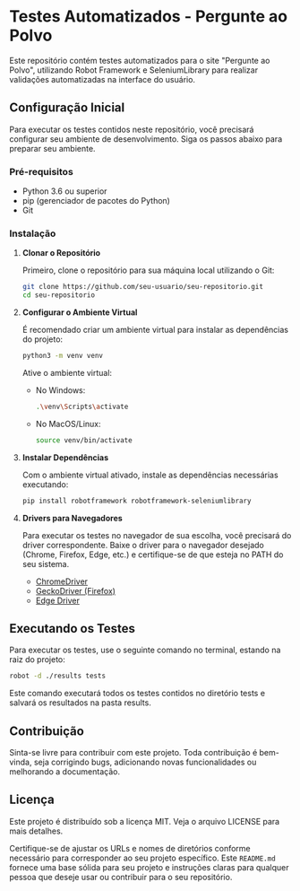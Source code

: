 # Testes Automatizados - Pergunte ao Polvo

Este repositório contém testes automatizados para o site "Pergunte ao Polvo", utilizando Robot Framework e SeleniumLibrary para realizar validações automatizadas na interface do usuário.

## Configuração Inicial

Para executar os testes contidos neste repositório, você precisará configurar seu ambiente de desenvolvimento. Siga os passos abaixo para preparar seu ambiente.

### Pré-requisitos

- Python 3.6 ou superior
- pip (gerenciador de pacotes do Python)
- Git

### Instalação

1. **Clonar o Repositório**

    Primeiro, clone o repositório para sua máquina local utilizando o Git:

    ```bash
    git clone https://github.com/seu-usuario/seu-repositorio.git
    cd seu-repositorio
    ```

2. **Configurar o Ambiente Virtual**

    É recomendado criar um ambiente virtual para instalar as dependências do projeto:

    ```bash
    python3 -m venv venv
    ```

    Ative o ambiente virtual:

    - No Windows:
        ```bash
        .\venv\Scripts\activate
        ```

    - No MacOS/Linux:
        ```bash
        source venv/bin/activate
        ```

3. **Instalar Dependências**

    Com o ambiente virtual ativado, instale as dependências necessárias executando:

    ```bash
    pip install robotframework robotframework-seleniumlibrary
    ```

4. **Drivers para Navegadores**

    Para executar os testes no navegador de sua escolha, você precisará do driver correspondente. Baixe o driver para o navegador desejado (Chrome, Firefox, Edge, etc.) e certifique-se de que esteja no PATH do seu sistema.

    - [ChromeDriver](https://sites.google.com/a/chromium.org/chromedriver/)
    - [GeckoDriver (Firefox)](https://github.com/mozilla/geckodriver/releases)
    - [Edge Driver](https://developer.microsoft.com/en-us/microsoft-edge/tools/webdriver/)

## Executando os Testes

Para executar os testes, use o seguinte comando no terminal, estando na raiz do projeto:

```bash
robot -d ./results tests
```

Este comando executará todos os testes contidos no diretório tests e salvará os resultados na pasta results.

## Contribuição
Sinta-se livre para contribuir com este projeto. Toda contribuição é bem-vinda, seja corrigindo bugs, adicionando novas funcionalidades ou melhorando a documentação.

## Licença

Este projeto é distribuído sob a licença MIT. Veja o arquivo LICENSE para mais detalhes.

Certifique-se de ajustar os URLs e nomes de diretórios conforme necessário para corresponder ao seu projeto específico. Este `README.md` fornece uma base sólida para seu projeto e instruções claras para qualquer pessoa que deseje usar ou contribuir para o seu repositório.
